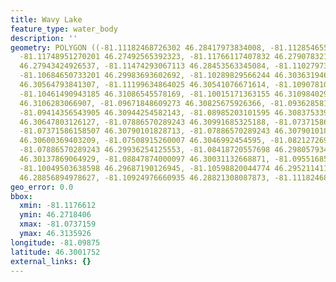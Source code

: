 ```yaml
---
title: Wavy Lake
feature_type: water_body
description: ''
geometry: POLYGON ((-81.11182468726302 46.28417973834008, -81.1128546555245 46.27184061179134,
  -81.11748951270201 46.27492565392323, -81.11766117407832 46.279078321015, -81.11336963965525
  46.27943424926537, -81.11474293067113 46.28453563345084, -81.11027973487083 46.29224612644837,
  -81.10684650733201 46.29983693602692, -81.10289829566244 46.30363194623403, -81.10581653907053
  46.30564793841307, -81.11199634864025 46.30541076671614, -81.10907810523214 46.3135925964767,
  -81.10461490943185 46.31086545578169, -81.10015171363155 46.31098402994218, -81.09689014746994
  46.3106283066907, -81.09671848609273 46.30825675926366, -81.09362858130832 46.30825675926366,
  -81.09414356543905 46.30944254582143, -81.08985203101595 46.30837533907561, -81.08332889869273
  46.30647803126127, -81.07886570289243 46.30991685325188, -81.07371586158507 46.31027258112727,
  -81.07371586158507 46.30790101828713, -81.07886570289243 46.30790101828713, -81.08229893043125
  46.30600369403209, -81.07508915260007 46.3046992454595, -81.08212726905406 46.30268321834381,
  -81.07886570289243 46.29936254125553, -81.08418720557698 46.29805793443928, -81.08418720557698
  46.30137869064929, -81.08847874000097 46.30031132668871, -81.09551685645495 46.29710910995891,
  -81.10049503638598 46.29687190126945, -81.10598820044774 46.29521141167465, -81.10701816870922
  46.28856894978627, -81.10924976660935 46.28821308087873, -81.11182468726302 46.28417973834008))
geo_error: 0.0
bbox:
  xmin: -81.1176612
  ymin: 46.2718406
  xmax: -81.0737159
  ymax: 46.3135926
longitude: -81.09875
latitude: 46.3001752
external_links: {}
---
```

